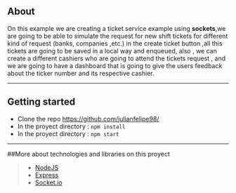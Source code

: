 ## About 
On this example we are creating a ticket service example using **sockets**,we are going to be able to simulate the request for new shift tickets for different kind of request (banks, companies ,etc.) in the create ticket button ,all this tickets are going to be saved in a local way and enqueued, also , we can create a different cashiers who are going to attend the tickets request , and we are going to have a dashboard that is going to give the users feedback about the ticker number and its respective cashier. 



---

## Getting started 
* Clone the repo https://github.com/julianfelipe98/
* In the proyect directory : `npm install`
* In the proyect directory : `npm start`


---

##More about technologies and libraries on this proyect
> - [NodeJS](https://nodejs.org)
> - [Express](https://expressjs.com)
> - [Socket.io](https://www.npmjs.com/package/socket.io)
